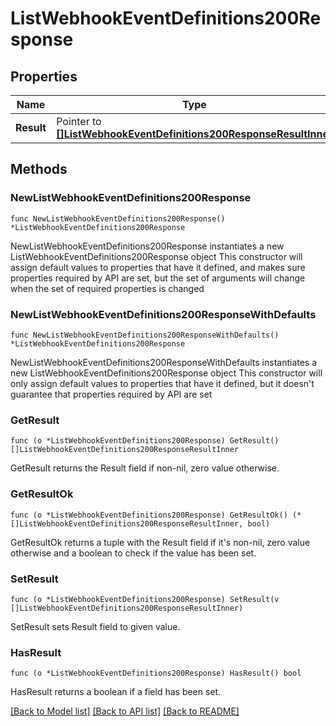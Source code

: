 # ListWebhookEventDefinitions200Response

## Properties

Name | Type | Description | Notes
------------ | ------------- | ------------- | -------------
**Result** | Pointer to [**[]ListWebhookEventDefinitions200ResponseResultInner**](ListWebhookEventDefinitions200ResponseResultInner.md) |  | [optional] 

## Methods

### NewListWebhookEventDefinitions200Response

`func NewListWebhookEventDefinitions200Response() *ListWebhookEventDefinitions200Response`

NewListWebhookEventDefinitions200Response instantiates a new ListWebhookEventDefinitions200Response object
This constructor will assign default values to properties that have it defined,
and makes sure properties required by API are set, but the set of arguments
will change when the set of required properties is changed

### NewListWebhookEventDefinitions200ResponseWithDefaults

`func NewListWebhookEventDefinitions200ResponseWithDefaults() *ListWebhookEventDefinitions200Response`

NewListWebhookEventDefinitions200ResponseWithDefaults instantiates a new ListWebhookEventDefinitions200Response object
This constructor will only assign default values to properties that have it defined,
but it doesn't guarantee that properties required by API are set

### GetResult

`func (o *ListWebhookEventDefinitions200Response) GetResult() []ListWebhookEventDefinitions200ResponseResultInner`

GetResult returns the Result field if non-nil, zero value otherwise.

### GetResultOk

`func (o *ListWebhookEventDefinitions200Response) GetResultOk() (*[]ListWebhookEventDefinitions200ResponseResultInner, bool)`

GetResultOk returns a tuple with the Result field if it's non-nil, zero value otherwise
and a boolean to check if the value has been set.

### SetResult

`func (o *ListWebhookEventDefinitions200Response) SetResult(v []ListWebhookEventDefinitions200ResponseResultInner)`

SetResult sets Result field to given value.

### HasResult

`func (o *ListWebhookEventDefinitions200Response) HasResult() bool`

HasResult returns a boolean if a field has been set.


[[Back to Model list]](../README.md#documentation-for-models) [[Back to API list]](../README.md#documentation-for-api-endpoints) [[Back to README]](../README.md)


